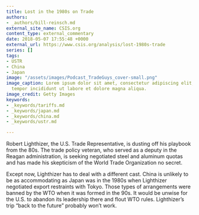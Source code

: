 ```yaml
---
title: Lost in the 1980s on Trade
authors:
- _authors/bill-reinsch.md
external_site_name: CSIS.org
content_type: external_commentary
date: 2018-05-07 17:55:48 +0000
external_url: https://www.csis.org/analysis/lost-1980s-trade
series: []
tags:
- USTR
- China
- Japan
image: "/assets/images/Podcast_TradeGuys_cover-small.png"
image_caption: Lorem ipsum dolor sit amet, consectetur adipiscing elit, sed do eiusmod
  tempor incididunt ut labore et dolore magna aliqua.
image_credit: Getty Images
keywords:
- _keywords/tariffs.md
- _keywords/japan.md
- _keywords/china.md
- _keywords/ustr.md

---
```

Robert Lighthizer, the U.S. Trade Representative, is dusting off his playbook from the 80s. The trade policy veteran, who served as a deputy in the Reagan administration, is seeking negotiated steel and aluminum quotas and has made his skepticism of the World Trade Organization no secret. 

Except now, Lighthizer has to deal with a different cast. China is unlikely to be as accommodating as Japan was in the 1980s when Lighthizer negotiated export restraints with Tokyo. Those types of arrangements were banned by the WTO when it was formed in the 90s. It would be unwise for the U.S. to abandon its leadership there and flout WTO rules. Lighthizer’s trip “back to the future” probably won’t work.